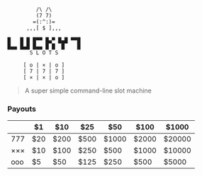 ```
         /\ /\
         (7 7)
        =(:^:)= 
      ,,,[ $ ],,,

█   █ █ █▀▀ █▄▀ █▄█ ▀▀█
█▄▄ █▄█ █▄▄ █ █  █    █ 
       S L O T S

     [ o | × | o ]
     [ 7 | 7 | 7 ]
     [ × | × | o ]
```

> A super simple command-line slot machine


### Payouts
|     |   $1  |  $10  |  $25  |  $50  |  $100  |  $1000  |
|-----|-------|-------|-------|-------|--------|---------|
| 777 |  $20  | $200  | $500  | $1000 | $2000  | $20000  |
| ××× |  $10  | $100  | $250  |  $500 | $1000  | $10000  |
| ooo |   $5  |  $50  | $125  |  $250 |  $500  |  $5000  |

